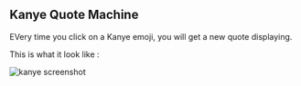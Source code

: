 ## Kanye Quote Machine

EVery time you click on a Kanye emoji, you will get a new quote displaying. 

This is what it look like : 

![kanye screenshot](https://github.com/AyushSrivastava27/Kanye_Quotes_API_Project/assets/98225930/c0e73889-a5dd-4198-8978-59e8da579d44)
